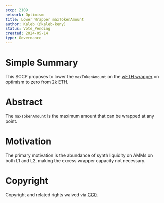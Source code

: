 ```yaml
---
sccp: 2109
network: Optimism
title: Lower Wrapper maxTokenAmount
author: Kaleb (@kaleb-keny)
status: Vote_Pending
created: 2024-05-14
type: Governance
---
```


# Simple Summary

This SCCP proposes to lower the `maxTokenAmount` on the [wETH wrapper](https://optimistic.etherscan.io/address/0x6202a3b0be1d222971e93aab084c6e584c29db70) on optimism to zero from 2k ETH.

# Abstract

The `maxTokenAmount` is the maximum amount that can be wrapped at any point.

# Motivation 

The primary motivation is the abundance of synth liquidity on AMMs on both L1 and L2, making the excess wrapper capacity not necessary.

# Copyright

Copyright and related rights waived via [CC0](https://creativecommons.org/publicdomain/zero/1.0/).
